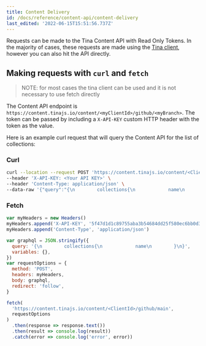 ```yaml
---
title: Content Delivery
id: /docs/reference/content-api/content-delivery
last_edited: '2022-06-15T15:51:56.737Z'
---
```


Requests can be made to the Tina Content API with Read Only Tokens. In the majority of cases, these requests are made using the [Tina client](/docs/features/data-fetching/#making-requests-with-the-tina-client), however you can also hit the API directly.

## Making requests with `curl` and `fetch`

> NOTE: for most cases the tina client can be used and it is not necessary to use fetch directly

The Content API endpoint is `https://content.tinajs.io/content/<myClientId>/github/<myBranch>`. The token can be passed by including a `X-API-KEY` custom HTTP header with the token as the value.

Here is an example curl request that will query the Content API for the list of collections:

### Curl

```bash
curl --location --request POST 'https://content.tinajs.io/content/<ClientId>/github/main' \
--header 'X-API-KEY: <Your API KEY>' \
--header 'Content-Type: application/json' \
--data-raw '{"query":"{\n        collections{\n            name\n        }\n}","variables":{}}'
```

### Fetch

```js
var myHeaders = new Headers()
myHeaders.append('X-API-KEY', '5f47d1d1c89755aba3b54684dd25f580ec6bb0d3')
myHeaders.append('Content-Type', 'application/json')

var graphql = JSON.stringify({
  query: '{\n        collections{\n            name\n        }\n}',
  variables: {},
})
var requestOptions = {
  method: 'POST',
  headers: myHeaders,
  body: graphql,
  redirect: 'follow',
}

fetch(
  'https://content.tinajs.io/content/<ClientId>/github/main',
  requestOptions
)
  .then(response => response.text())
  .then(result => console.log(result))
  .catch(error => console.log('error', error))
```
